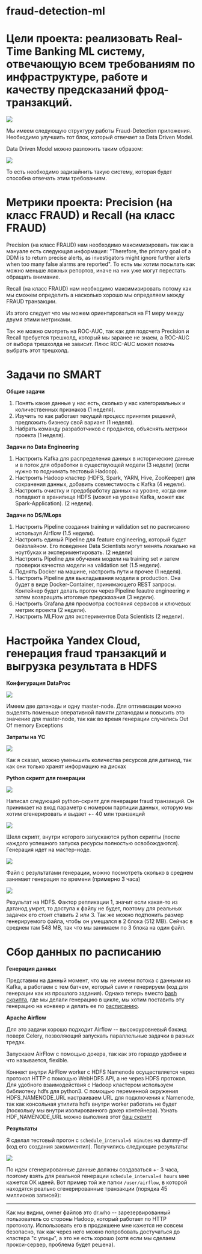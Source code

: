 # fraud-detection-ml

# Цели проекта: реализовать Real-Time Banking ML систему, отвечающую всем требованиям по инфраструктуре, работе и качеству предсказаний фрод-транзакций.

![](./imgs/FDS.jpg)

Мы имеем следующую структуру работы Fraud-Detection приложения. Необходимо улучшить тот блок, который отвечает за Data Driven Model.

Data Driven Model можно разложить таким образом:

![](./imgs/baseline_ML_workflow.png)

То есть необходимо задизайнить такую систему, которая будет способна отвечать этим требованиям.

# Метрики проекта: Precision (на класс FRAUD) и Recall (на класс FRAUD)

Precision (на класс FRAUD) нам необходимо максимизировать так как в мануале есть следующая информация: "Therefore, the primary goal of a DDM is to return precise alerts, as investigators might ignore further alerts when too many false alarms are reported". То есть мы хотим посылать как можно меньше ложных репортов, иначе на них уже могут перестать обращать внимание.

Recall (на класс FRAUD) нам необходимо максимизировать потому как мы сможем определить а насколько хорошо мы определяем между FRAUD транзакции.

Из этого следует что мы можем ориентироваться на F1 меру между двумя этими метриками.

Так же можно смотреть на ROC-AUC, так как для подсчета Precision и Recall требуется трешхолд, который мы заранее не знаем, а ROC-AUC от выбора трешхолда не зависит. Плюс ROC-AUC может помочь выбрать этот трешхолд.

# Задачи по SMART

**Общие задачи**

1. Понять какие данные у нас есть, сколько у нас категориальных и количественных признаков (1 неделя).
2. Изучить то как работает текущий процесс принятия решений, предложить бизнесу свой вариант (1 неделя).
3. Набрать команду разработчиков с продактов, объяснять метрики проекта (1 неделя).

**Задачи по Data Engineering**

1. Настроить Kafka для распределения данных в исторические данные и в поток для обработки в существующей модели (3 недели) (если нужно то поднимать тестовый Hadoop).
2. Настроить Hadoop кластер (HDFS, Spark, YARN, Hive, ZooKeeper) для сохранения данных, добавить совместимость с Kafka (4 недели).
3. Настроить очистку и предобработку данных на уровне, когда они попадают в хранилище HDFS (может на уровне Kafka, может как Spark-Application). (2 недели).

**Задачи по DS/MLops**

1. Настроить Pipeline создания training и validation set по расписанию используя Airflow (1.5 недели). 
2. Настроить единый Pipeline для feature engineering, который будет бейзлайном. Его поведение Data Scientists могут менять локально на ноутбуках и экспериментировать. (2 недели)
3. Настроить Pipeline для обучения модели на training set и затем проверки качества модели на validation set (1.5 недели).
4. Поднять Docker на машине, настроить пути и прочее (1 неделя).
5. Настроить Pipeline для выкладывания модели в production. Она будет в виде Docker-Container, принимающего REST запросы. Контейнер будет делать прогон через Pipeline feautre engineering и затем возвращать итоговые предсказания (3 недели).
6. Настроить Grafana для просмотра состояния сервисов и ключевых метрик проекта (2 недели).
7. Настроить MLFlow для экспериментов Data Scientists (2 недели).


# Настройка Yandex Cloud, генерация fraud транзакций и выгрузка результата в HDFS

**Конфигурация DataProc**

![](./imgs/yandex_console.png)

Имеем две датаноды и одну master-node. Для оптимизации можно выделять поменьше оперативной памяти датанодам и повысить это значение для master-node, так как во время генерации случались Out Of memory Exceptions

**Затраты на YC**

![](./imgs/money.png)

Как я сказал, можно уменьшить количества ресурсов для датанод, так как они только хранят информацию на дисках


**Python скрипт для генерации**

![](./imgs/python_code.png)

Написал следующий python-скрипт для генерации fraud транзакций. Он принимает на вход параметр с номером партиции данных, которую мы хотим сгенерировать и выдает +- 40 млн транзакций

![](./imgs/shell_script.png)

Шелл скрипт, внутри которого запускаются python скрипты (после каждого успешного запуска ресурсы полностью освобождаются). Генерация идет на мастер-ноде.

![](./imgs/output_file.png)

Файл с результатами генерации, можно посмотреть сколько в среднем занимает генерация по времени (примерно 3 часа)

![](/imgs/hdfs_task_2.png)

Результат на HDFS. Фактор репликации 1, значит если какая-то из датанод умрет, то доступа к файлу не будет, поэтому для реальных задачек его стоит ставить 2 или 3.
Так же можно подтюнить размер генерируемого файла, чтобы он умещался в 2 блока (512 MB). Сейчас в среднем там 548 MB, так что мы занимаем по 3 блока на один файл.


# Сбор данных по расписанию

**Генерация данных**

Представим на данный момент, что мы не имеем потока с данными из Kafka, а работаем с тем батчем, который сами и генерируем (код для генерации как из прошлого задания). 
Однако теперь вместо [bash скрипта](./imgs/shell_script.png), где мы делали генерацию в цикле, мы хотим поставить эту генерацию на конвеер и делать ее по [расписанию](./Homework_3/dags/fraud_generation_dag.py). 

**Apache Airflow**

Для это задачи хорошо подходит Airflow -- высокоуровневый бэкэнд поверх Celery, позволяющий запускать параллельные задачки в разных тредах. 

Запускаем AirFlow с помощью докера, так как это гораздо удобнее и что называется, flexible. 

Коннект внутри AirFlow worker с HDFS Namenode осуществляется через протокол HTTP с помощью WebHDFS API, а не через HDFS протокол. Для удобного взаимодействия с Hadoop кластером используем библиотеку hdfs для python3. C помощью переменной окружения HDFS_NAMENODE_URL настраиваем URL для подключения к Namenode, так как консольная утилита hdfs внутри worker работать не будет (поскольку мы внутри изолированного докер контейнера). Узнать HDF_NAMENODE_URL можно выполнив этот [баш скрипт](./Homework_3/get_namenode_url.sh)

**Результаты**

Я сделал тестовый прогон с `schedule_interval=5 minutes` на dummy-df (код его создания закомментил). Получились следующие результаты:

![](/imgs/airflow_data_generation.png)

По идеи сгенерированные данные должны создаваться +- 3 часа, поэтому взять для реальной генерации `schedule_interval=4 hours` мне кажется OK идеей. Вот пример той же папки `/user/airflow`, в которой находятся реально сгенерированные транзакции (порядка 45 миллионов записей):

------

Как мы видим, owner файлов это dr.who -- зарезервированный пользователь со стороны Hadoop, который работает по HTTP протоколу. Использовать его в продакшене мне кажется не совсем безопасно, так как через него можно попробовать достучаться до кластера "с улицы", а это не есть хорошо (хотя если мы сделаем прокси-сервер, проблема будет решена).

